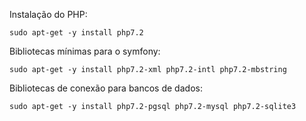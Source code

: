 Instalação do PHP:
   
    sudo apt-get -y install php7.2

Bibliotecas mínimas para o symfony:

    sudo apt-get -y install php7.2-xml php7.2-intl php7.2-mbstring

Bibliotecas de conexão para bancos de dados:

    sudo apt-get -y install php7.2-pgsql php7.2-mysql php7.2-sqlite3
